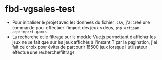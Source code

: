 # fbd-vgsales-test
- Pour initialiser le projet avec les données du fichier .csv, j'ai créé une commande pour effectuer l'import des jeux vidéos, ```php artisan app:import-games```
- La recherche et le filtrage sur le module Vue.js permettant d'afficher les jeux ne se fait que sur les jeux affichés à l'instant T par la pagination, j'ai fait ce choix pour éviter de parcourir 16500 jeux lorsque l'utilisateur effectue une recherche/filtrage.
